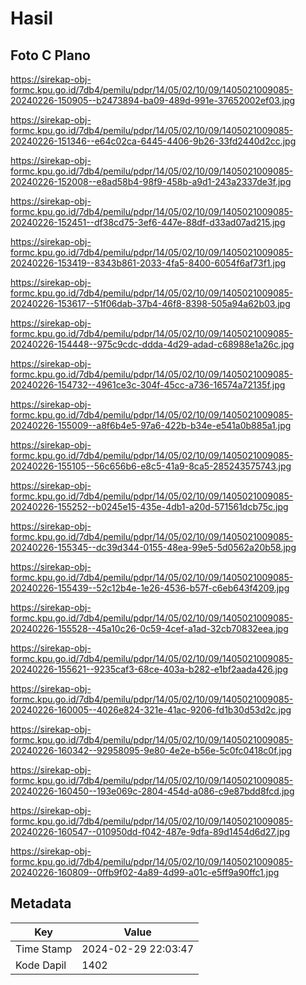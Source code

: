 # Hasil

## Foto C Plano

https://sirekap-obj-formc.kpu.go.id/7db4/pemilu/pdpr/14/05/02/10/09/1405021009085-20240226-150905--b2473894-ba09-489d-991e-37652002ef03.jpg

https://sirekap-obj-formc.kpu.go.id/7db4/pemilu/pdpr/14/05/02/10/09/1405021009085-20240226-151346--e64c02ca-6445-4406-9b26-33fd2440d2cc.jpg

https://sirekap-obj-formc.kpu.go.id/7db4/pemilu/pdpr/14/05/02/10/09/1405021009085-20240226-152008--e8ad58b4-98f9-458b-a9d1-243a2337de3f.jpg

https://sirekap-obj-formc.kpu.go.id/7db4/pemilu/pdpr/14/05/02/10/09/1405021009085-20240226-152451--df38cd75-3ef6-447e-88df-d33ad07ad215.jpg

https://sirekap-obj-formc.kpu.go.id/7db4/pemilu/pdpr/14/05/02/10/09/1405021009085-20240226-153419--8343b861-2033-4fa5-8400-6054f6af73f1.jpg

https://sirekap-obj-formc.kpu.go.id/7db4/pemilu/pdpr/14/05/02/10/09/1405021009085-20240226-153617--51f06dab-37b4-46f8-8398-505a94a62b03.jpg

https://sirekap-obj-formc.kpu.go.id/7db4/pemilu/pdpr/14/05/02/10/09/1405021009085-20240226-154448--975c9cdc-ddda-4d29-adad-c68988e1a26c.jpg

https://sirekap-obj-formc.kpu.go.id/7db4/pemilu/pdpr/14/05/02/10/09/1405021009085-20240226-154732--4961ce3c-304f-45cc-a736-16574a72135f.jpg

https://sirekap-obj-formc.kpu.go.id/7db4/pemilu/pdpr/14/05/02/10/09/1405021009085-20240226-155009--a8f6b4e5-97a6-422b-b34e-e541a0b885a1.jpg

https://sirekap-obj-formc.kpu.go.id/7db4/pemilu/pdpr/14/05/02/10/09/1405021009085-20240226-155105--56c656b6-e8c5-41a9-8ca5-285243575743.jpg

https://sirekap-obj-formc.kpu.go.id/7db4/pemilu/pdpr/14/05/02/10/09/1405021009085-20240226-155252--b0245e15-435e-4db1-a20d-571561dcb75c.jpg

https://sirekap-obj-formc.kpu.go.id/7db4/pemilu/pdpr/14/05/02/10/09/1405021009085-20240226-155345--dc39d344-0155-48ea-99e5-5d0562a20b58.jpg

https://sirekap-obj-formc.kpu.go.id/7db4/pemilu/pdpr/14/05/02/10/09/1405021009085-20240226-155439--52c12b4e-1e26-4536-b57f-c6eb643f4209.jpg

https://sirekap-obj-formc.kpu.go.id/7db4/pemilu/pdpr/14/05/02/10/09/1405021009085-20240226-155528--45a10c26-0c59-4cef-a1ad-32cb70832eea.jpg

https://sirekap-obj-formc.kpu.go.id/7db4/pemilu/pdpr/14/05/02/10/09/1405021009085-20240226-155621--9235caf3-68ce-403a-b282-e1bf2aada426.jpg

https://sirekap-obj-formc.kpu.go.id/7db4/pemilu/pdpr/14/05/02/10/09/1405021009085-20240226-160005--4026e824-321e-41ac-9206-fd1b30d53d2c.jpg

https://sirekap-obj-formc.kpu.go.id/7db4/pemilu/pdpr/14/05/02/10/09/1405021009085-20240226-160342--92958095-9e80-4e2e-b56e-5c0fc0418c0f.jpg

https://sirekap-obj-formc.kpu.go.id/7db4/pemilu/pdpr/14/05/02/10/09/1405021009085-20240226-160450--193e069c-2804-454d-a086-c9e87bdd8fcd.jpg

https://sirekap-obj-formc.kpu.go.id/7db4/pemilu/pdpr/14/05/02/10/09/1405021009085-20240226-160547--010950dd-f042-487e-9dfa-89d1454d6d27.jpg

https://sirekap-obj-formc.kpu.go.id/7db4/pemilu/pdpr/14/05/02/10/09/1405021009085-20240226-160809--0ffb9f02-4a89-4d99-a01c-e5ff9a90ffc1.jpg


## Metadata

| Key        | Value               |
| ---------- | ------------------- |
| Time Stamp | 2024-02-29 22:03:47 |
| Kode Dapil | 1402                |



